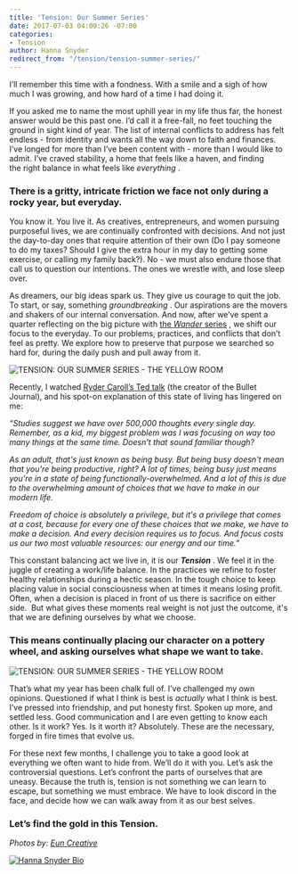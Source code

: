 ```yaml
---
title: 'Tension: Our Summer Series'
date: 2017-07-03 04:00:26 -07:00
categories:
- Tension
author: Hanna Snyder
redirect_from: "/tension/tension-summer-series/"
---
```


I’ll remember this time with a fondness. With a smile and a sigh of how much I was growing, and how hard of a time I had doing it.

If you asked me to name the most uphill year in my life thus far, the honest answer would be this past one. I’d call it a free-fall, no feet touching the ground in sight kind of year. The list of internal conflicts to address has felt endless - from identity and wants all the way down to faith and finances. I’ve longed for more than I’ve been content with - more than I would like to admit. I’ve craved stability, a home that feels like a haven, and finding the right balance in what feels like _everything_ .

### **There is a gritty, intricate friction we face not only during a rocky year, but everyday.**

You know it. You live it. As creatives, entrepreneurs, and women pursuing purposeful lives, we are continually confronted with decisions. And not just the day-to-day ones that require attention of their own (Do I pay someone to do my taxes? Should I give the extra hour in my day to getting some exercise, or calling my family back?). No - we must also endure those that call us to question our intentions. The ones we wrestle with, and lose sleep over.

As dreamers, our big ideas spark us. They give us courage to quit the job. To start, or say, something _groundbreaking_ . Our aspirations are the movers and shakers of our internal conversation. And now, after we’ve spent a quarter reflecting on the big picture with [the _Wander_ series](http://yellowco.co/wander/new-series-welcome-to-wander/) , we shift our focus to the everyday. To our problems, practices, and conflicts that don’t feel as pretty. We explore how to preserve that purpose we searched so hard for, during the daily push and pull away from it.

![TENSION: OUR SUMMER SERIES - THE YELLOW ROOM](https://yellow-blog-images.imgix.net/2017/07/HJ-Kaleidos-122-1.jpg "TENSION: OUR SUMMER SERIES - THE YELLOW ROOM")

Recently, I watched [Ryder Caroll’s Ted talk](https://www.youtube.com/watch?v=ym6OYelD5fA) (the creator of the Bullet Journal), and his spot-on explanation of this state of living has lingered on me:

_“Studies suggest we have over 500,000 thoughts every single day. Remember, as a kid, my biggest problem was I was focusing on way too many things at the same time._ _Doesn't that sound familiar though?_

_As an adult, that's just known as being busy. But being busy doesn't mean that you're being productive, right? A lot of times, being busy just means you're in a state of being functionally-overwhelmed. And a lot of this is due to the overwhelming amount of choices that we have to make in our modern life._

_Freedom of choice is absolutely a privilege, but it's a privilege that comes at a cost, because for every one of these choices that we make, we have to make a decision. And every decision requires us to focus. And focus costs us our two most valuable resources: our energy and our time.”_

This constant balancing act we live in, it is our **_Tension_** . We feel it in the juggle of creating a work/life balance. In the practices we refine to foster healthy relationships during a hectic season. In the tough choice to keep placing value in social consciousness when at times it means losing profit.  Often, when a decision is placed in front of us there is sacrifice on either side.  But what gives these moments real weight is not just the outcome, it's that we are defining ourselves by what we choose.

### **This means continually placing our character on a pottery wheel, and asking ourselves what shape we want to take.**

![TENSION: OUR SUMMER SERIES - THE YELLOW ROOM](https://yellow-blog-images.imgix.net/2017/07/HJ-Kaleidos-109.jpg)

That’s what my year has been chalk full of. I’ve challenged my own opinions. Questioned if what I think is best is _actually_ what I think is best. I’ve pressed into friendship, and put honesty first. Spoken up more, and settled less. Good communication and I are even getting to know each other. Is it work? Yes. Is it worth it? Absolutely. These are the necessary, forged in fire times that evolve us.

For these next few months, I challenge you to take a good look at everything we often want to hide from. We’ll do it with you. Let’s ask the controversial questions. Let’s confront the parts of ourselves that are uneasy. Because the truth is, tension is not something we can learn to escape, but something we must embrace. We have to look discord in the face, and decide how we can walk away from it as our best selves.

### **Let’s find the gold in this Tension.**

_Photos by: [Eun Creative](http://www.euncreative.com/)_

[![Hanna Snyder Bio](https://yellow-blog-images.imgix.net/2017/04/HANNA-BIO.jpg)](http://www.hannasnyder.com)
